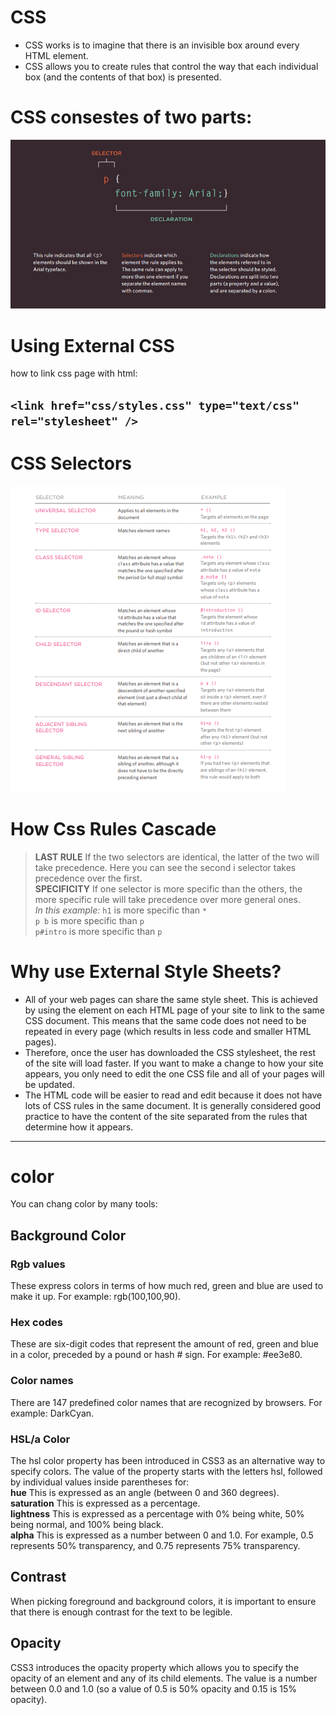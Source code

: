 # CSS  


* CSS works is to
imagine that there is an invisible box around every HTML element.    
* CSS allows you to create rules that control the
way that each individual box (and the contents
of that box) is presented.    

# CSS consestes of two parts:  

![image](Capture.PNG)  


# Using External CSS   
how to link css page with html:

`<link href="css/styles.css" type="text/css" rel="stylesheet" />`    
-----------

 # CSS Selectors  

 ![image](Capture1.PNG)  

# How Css Rules Cascade

> **LAST RULE**
If the two selectors are identical,
the latter of the two will take
precedence. Here you can see
the second i selector takes
precedence over the first.   
> **SPECIFICITY**
If one selector is more specific
than the others, the more
specific rule will take precedence
over more general ones.    
*In this
example:*
`h1` is more specific than `*`  
`p b` is more specific than `p`  
`p#intro` is more specific than `p`  

# Why use External Style Sheets?  

* All of your web pages can share
the same style sheet. This is
achieved by using the <link>
element on each HTML page of
your site to link to the same CSS
document. This means that the
same code does not need to be
repeated in every page (which
results in less code and smaller
HTML pages).   
* Therefore, once the user has
downloaded the CSS stylesheet,
the rest of the site will load
faster. If you want to make a
change to how your site appears,
you only need to edit the one
CSS file and all of your pages
will be updated.  
* The HTML code
will be easier to read and edit
because it does not have lots of
CSS rules in the same document.
It is generally considered good
practice to have the content of
the site separated from the rules
that determine how it appears.  

-------------------------------------

# color
You can chang color by many tools:   


## Background Color  


### Rgb values   
These express colors in terms
of how much red, green and
blue are used to make it up. For
example: rgb(100,100,90).   

### Hex codes   
These are six-digit codes that
represent the amount of red,
green and blue in a color,
preceded by a pound or hash #
sign. For example: #ee3e80.   


### Color names  
There are 147 predefined color
names that are recognized
by browsers. For example:
DarkCyan.   


### HSL/a Color   
The hsl color property has
been introduced in CSS3 as an
alternative way to specify colors.
The value of the property starts
with the letters hsl, followed
by individual values inside
parentheses for:   
**hue**
This is expressed as an angle
(between 0 and 360 degrees).  
**saturation**
This is expressed as a
percentage.    
**lightness**
This is expressed as a
percentage with 0% being white,
50% being normal, and 100%
being black.      
**alpha**
This is expressed as a
number between 0 and 1.0.
For example, 0.5 represents
50% transparency, and 0.75
represents 75% transparency.   


## Contrast  

When picking foreground and background
colors, it is important to ensure that there is
enough contrast for the text to be legible.   

## Opacity   
CSS3 introduces the opacity
property which allows you to
specify the opacity of an element
and any of its child elements.
The value is a number between
0.0 and 1.0 (so a value of 0.5
is 50% opacity and 0.15 is 15%
opacity).   






